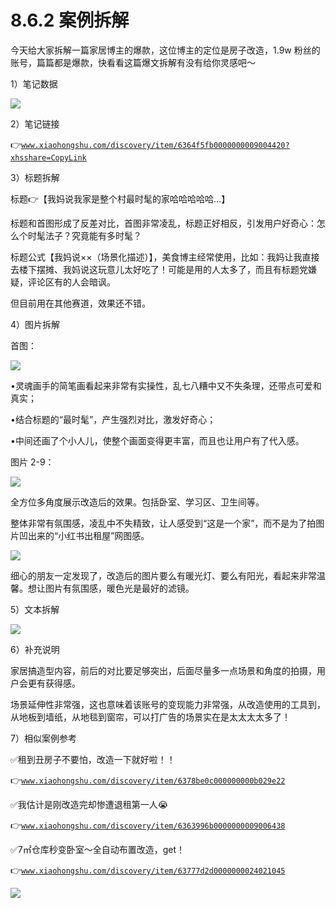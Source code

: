 # 8.6.2 案例拆解

今天给大家拆解一篇家居博主的爆款，这位博主的定位是房子改造，1.9w 粉丝的账号，篇篇都是爆款，快看看这篇爆文拆解有没有给你灵感吧～

1）笔记数据

![](img/f5e9644ae1499e63a0bb4ee6b5797394.png)

2）笔记链接

👉[`www.xiaohongshu.com/discovery/item/6364f5fb0000000009004420?xhsshare=CopyLink`](https://www.xiaohongshu.com/discovery/item/6364f5fb0000000009004420?xhsshare=CopyLink)

3）标题拆解

标题👉【我妈说我家是整个村最时髦的家哈哈哈哈哈…】

标题和首图形成了反差对比，首图非常凌乱，标题正好相反，引发用户好奇心：怎么个时髦法子？究竟能有多时髦？

标题公式【我妈说××（场景化描述）】，美食博主经常使用，比如：我妈让我直接去楼下摆摊、我妈说这玩意儿太好吃了！可能是用的人太多了，而且有标题党嫌疑，评论区有的人会暗讽。

但目前用在其他赛道，效果还不错。

4）图片拆解

首图：

![](img/d884175f5d2d567a3f106a9db3ec016b.png)

•灵魂画手的简笔画看起来非常有实操性，乱七八糟中又不失条理，还带点可爱和真实；

•结合标题的“最时髦”，产生强烈对比，激发好奇心；

•中间还画了个小人儿，使整个画面变得更丰富，而且也让用户有了代入感。

图片 2-9：

![](img/d3869a5408458e0cb70851f122758110.png)

全方位多角度展示改造后的效果。包括卧室、学习区、卫生间等。

整体非常有氛围感，凌乱中不失精致，让人感受到“这是一个家”，而不是为了拍图片凹出来的“小红书出租屋”网图感。

![](img/7a2f13eccd2b0be2396fe12af77645ed.png)

细心的朋友一定发现了，改造后的图片要么有暖光灯、要么有阳光，看起来非常温馨。想让图片有氛围感，暖色光是最好的滤镜。

5）文本拆解

![](img/e671154ff38cf1038f9cf6147b0ca0f8.png)

6）补充说明

家居搞造型内容，前后的对比要足够突出，后面尽量多一点场景和角度的拍摄，用户会更有获得感。

场景延伸性非常强，这也意味着该账号的变现能力非常强，从改造使用的工具到，从地板到墙纸，从地毯到窗帘，可以打广告的场景实在是太太太太多了！

7）相似案例参考

✅租到丑房子不要怕，改造一下就好啦！！

👉[`www.xiaohongshu.com/discovery/item/6378be0c000000000b029e22`](https://www.xiaohongshu.com/discovery/item/6378be0c000000000b029e22)

✅我估计是刚改造完却惨遭退租第一人😭

👉[`www.xiaohongshu.com/discovery/item/6363996b0000000009006438`](https://www.xiaohongshu.com/discovery/item/6363996b0000000009006438)

✅7㎡仓库秒变卧室～全自动布置改造，get！

👉[`www.xiaohongshu.com/discovery/item/63777d2d0000000024021045`](https://www.xiaohongshu.com/discovery/item/63777d2d0000000024021045)

![](img/01a91a201e4c1657b3f6081011702fac.png)